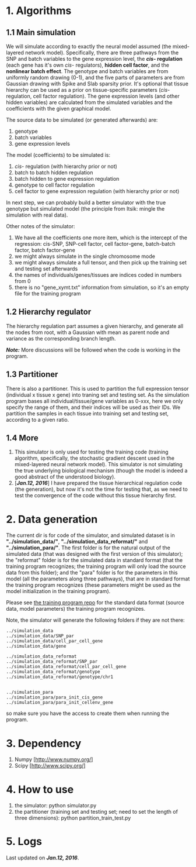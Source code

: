 # 1. Algorithms

## 1.1 Main simulation

We will simulate according to exactly the neural model assumed (the mixed-layered network model). Specifically, there are three pathways from the SNP and batch variables to the gene expression level, the **_cis_- regulation** (each gene has it's own _cis_- regulators), **hidden cell factor**, and the **nonlinear batch effect**. The genotype and batch variables are from uniformly random drawing (0-1), and the five parts of parameters are from Gaussian drawing with Spike and Slab sparsity prior. It's optional that tissue hierarchy can be used as a prior on tissue-specific parameters (_cis_- regulation, cell factor regulation). The gene expression levels (and other hidden variables) are calculated from the simulated variables and the coefficients with the given graphical model.

The source data to be simulated (or generated afterwards) are:

1. genotype
2. batch variables
3. gene expression levels

The model (coefficients) to be simulated is:

1. _cis_- regulation (with hierarchy prior or not)
2. batch to batch hidden regulation
3. batch hidden to gene expression regulation
4. genotype to cell factor regulation
5. cell factor to gene expression regulation (with hierarchy prior or not)

In next step, we can probably build a better simulator with the true genotype but simulated model (the principle from Itsik: mingle the simulation with real data).

Other notes of the simulator:

1. We have all the coefficients one more item, which is the intercept of the regression: cis-SNP, SNP-cell factor, cell factor-gene, batch-batch factor, batch factor-gene
2. we might always simulate in the single chromosome mode
3. we might always simulate a full tensor, and then pick up the training set and testing set afterwards
4. the names of individuals/genes/tissues are indices coded in numbers from 0
5. there is no "gene_xymt.txt" information from simulation, so it's an empty file for the training program


## 1.2 Hierarchy regulator

The hierarchy regulation part assumes a given hierarchy, and generate all the nodes from root, with a Gaussian with mean as parent node and variance as the corresponding branch length.

**_Note:_** More discussions will be followed when the code is working in the program.


## 1.3 Partitioner

There is also a partitioner. This is used to partition the full expression tensor (individual x tissue x gene) into traning set and testing set. As the simulation program bases all individual/tissue/gene variables as 0-xxx, here we only specify the range of them, and their indices will be used as their IDs. We partition the samples in each tissue into training set and testing set, according to a given ratio.

## 1.4 More

1. This simulator is only used for testing the training code (training algorithm, specifically, the stochastic gradient descent used in the mixed-layered neural network model). This simulator is not simulating the true underlying biological mechanism (though the model is indeed a good abstract of the understood biology).
2. [**_Jan.12, 2016_**] I have prepared the tissue hierarchical regulation code (the generation), but now it's not the time for testing that, as we need to test the convergence of the code without this tissue hierarchy first.


# 2. Data generation

The current dir is for code of the simulator, and simulated dataset is in **"../simulation_data/"**, **"../simulation_data_reformat/"** and **"../simulation_para/"**. The first folder is for the natural output of the simulated data (that was designed with the first version of this simulator); the "reformat" folder is for the simulated data in standard format (that the training program recognizes; the training program will only load the source data from this folder); and the "para" folder is for the parameters in this model (all the parameters along three pathways), that are in standard format the training program recognizes (these parameters might be used as the model initialization in the training program).

Please see [the training program repo](https://github.com/morrisyoung/eQTL_cplusplus) for the standard data format (source data, model parameters) the training program recognizes.


Note, the simulator will generate the following folders if they are not there:

```
../simulation_data
../simulation_data/SNP_par
../simulation_data/cell_par_cell_gene
../simulation_data/gene

../simulation_data_reformat
../simulation_data_reformat/SNP_par
../simulation_data_reformat/cell_par_cell_gene
../simulation_data_reformat/genotype
../simulation_data_reformat/genotype/chr1


../simulation_para
../simulation_para/para_init_cis_gene
../simulation_para/para_init_cellenv_gene
```

so make sure you have the access to create them when running the program.


# 3. Dependency


1. Numpy [http://www.numpy.org/]
2. Scipy [http://www.scipy.org/]


# 4. How to use

1. the simulator: python simulator.py
2. the partitioner (training set and testing set; need to set the length of three dimensions): python partition_train_test.py



# 5. Logs

Last updated on **_Jan.12, 2016_**.


